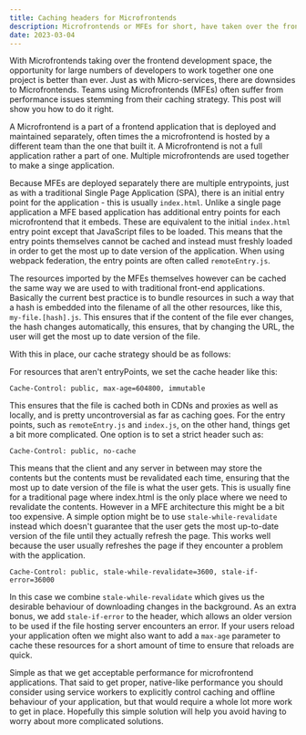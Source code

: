 ```yaml
---
title: Caching headers for Microfrontends
description: Microfrontends or MFEs for short, have taken over the frontend development space. One problem that teams need to solve however is that of caching. This post shows you how to do it right.
date: 2023-03-04
---
```


With Microfrontends taking over the frontend development space, the opportunity for large numbers of developers to work together one one project is better than ever. Just as with Micro-services, there are downsides to Microfrontends. Teams using Microfrontends (MFEs) often suffer from performance issues stemming from their caching strategy. This post will show you how to do it right.

A Microfrontend is a part of a frontend application that is deployed and maintained separately, often times the a microfrontend is hosted by a different team than the one that built it. A Microfrontend is not a full application rather a part of one. Multiple microfrontends are used together to make a singe application.

Because MFEs are deployed separately there are multiple entrypoints, just as with a traditional Single Page Application (SPA), there is an initial entry point for the application - this is usually `index.html`. Unlike a single page application a MFE based application has additional entry points for each microfrontend that it embeds. These are equivalent to the initial `index.html` entry point except that JavaScript files to be loaded. This means that the entry points themselves cannot be cached and instead must freshly loaded in order to get the most up to date version of the application. When using webpack federation, the entry points are often called `remoteEntry.js`.

The resources imported by the MFEs themselves however can be cached the same way we are used to with traditional front-end applications. Basically the current best practice is to bundle resources in such a way that a hash is embedded into the filename of all the other resources,
like this, `my-file.[hash].js`. This ensures that if the content of the file ever changes, the hash changes automatically, this ensures, that by changing the URL, the user will get the most up to date version of the file.

With this in place, our cache strategy should be as follows:

For resources that aren't entryPoints, we set the cache header like this:

```text
Cache-Control: public, max-age=604800, immutable
```

This ensures that the file is cached both in CDNs and proxies as well as locally, and is pretty uncontroversial as far as caching goes. For the entry points, such as `remoteEntry.js` and `index.js`, on the other hand, things get a bit more complicated. One option is to set a strict header such as:

```text
Cache-Control: public, no-cache
```

This means that the client and any server in between may store the contents but the contents must be revalidated each time, ensuring that the most up to date version of the file is what the user gets. This is usually fine for a traditional page where index.html is the only place where we need to revalidate the contents. However in a MFE architecture this might be a bit too expensive. A simple option might be to use `stale-while-revalidate` instead which doesn't guarantee that the user gets the most up-to-date version of the file until they actually refresh the page. This works well because the user usually refreshes the page if they encounter a problem with the application.

```text
Cache-Control: public, stale-while-revalidate=3600, stale-if-error=36000
```

In this case we combine `stale-while-revalidate` which gives us the desirable behaviour of downloading changes in the background. As an extra bonus, we add `stale-if-error` to the header, which allows an older version to be used if the file hosting server encounters an error. If your users reload your application often we might also want to add a `max-age` parameter to cache these resources for a short amount of time to ensure that reloads are quick.

Simple as that we get acceptable performance for microfrontend applications. That said to get proper, native-like performance you should consider using service workers to explicitly control caching and offline behaviour of your application, but that would require a whole lot more work to get in place. Hopefully this simple solution will help you avoid having to worry about more complicated solutions.
